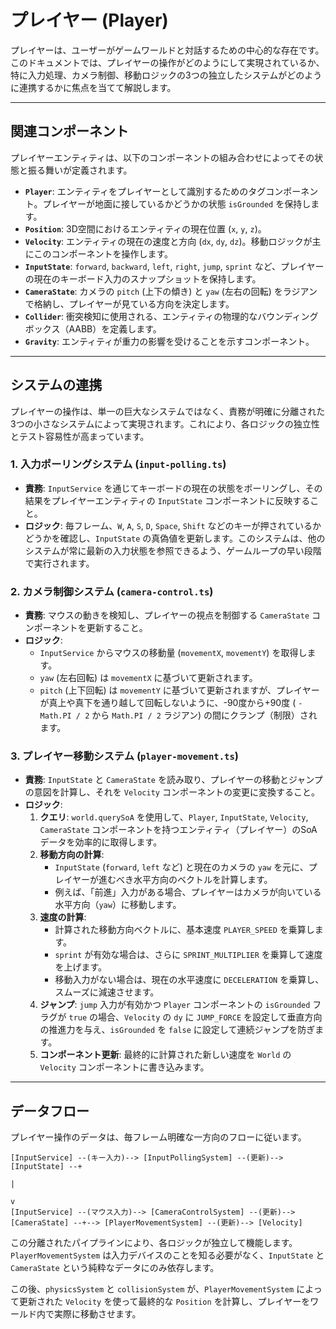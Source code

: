 # プレイヤー (Player)

プレイヤーは、ユーザーがゲームワールドと対話するための中心的な存在です。このドキュメントでは、プレイヤーの操作がどのようにして実現されているか、特に入力処理、カメラ制御、移動ロジックの3つの独立したシステムがどのように連携するかに焦点を当てて解説します。

---

## 関連コンポーネント

プレイヤーエンティティは、以下のコンポーネントの組み合わせによってその状態と振る舞いが定義されます。

-   **`Player`**: エンティティをプレイヤーとして識別するためのタグコンポーネント。プレイヤーが地面に接しているかどうかの状態 `isGrounded` を保持します。
-   **`Position`**: 3D空間におけるエンティティの現在位置 (`x`, `y`, `z`)。
-   **`Velocity`**: エンティティの現在の速度と方向 (`dx`, `dy`, `dz`)。移動ロジックが主にこのコンポーネントを操作します。
-   **`InputState`**: `forward`, `backward`, `left`, `right`, `jump`, `sprint` など、プレイヤーの現在のキーボード入力のスナップショットを保持します。
-   **`CameraState`**: カメラの `pitch` (上下の傾き) と `yaw` (左右の回転) をラジアンで格納し、プレイヤーが見ている方向を決定します。
-   **`Collider`**: 衝突検知に使用される、エンティティの物理的なバウンディングボックス（AABB）を定義します。
-   **`Gravity`**: エンティティが重力の影響を受けることを示すコンポーネント。

---

## システムの連携

プレイヤーの操作は、単一の巨大なシステムではなく、責務が明確に分離された3つの小さなシステムによって実現されます。これにより、各ロジックの独立性とテスト容易性が高まっています。

### 1. 入力ポーリングシステム (`input-polling.ts`)

-   **責務**: `InputService` を通じてキーボードの現在の状態をポーリングし、その結果をプレイヤーエンティティの `InputState` コンポーネントに反映すること。
-   **ロジック**: 毎フレーム、`W`, `A`, `S`, `D`, `Space`, `Shift` などのキーが押されているかどうかを確認し、`InputState` の真偽値を更新します。このシステムは、他のシステムが常に最新の入力状態を参照できるよう、ゲームループの早い段階で実行されます。

### 2. カメラ制御システム (`camera-control.ts`)

-   **責務**: マウスの動きを検知し、プレイヤーの視点を制御する `CameraState` コンポーネントを更新すること。
-   **ロジック**:
    -   `InputService` からマウスの移動量 (`movementX`, `movementY`) を取得します。
    -   `yaw` (左右回転) は `movementX` に基づいて更新されます。
    -   `pitch` (上下回転) は `movementY` に基づいて更新されますが、プレイヤーが真上や真下を通り越して回転しないように、-90度から+90度 ( `-Math.PI / 2` から `Math.PI / 2` ラジアン) の間にクランプ（制限）されます。

### 3. プレイヤー移動システム (`player-movement.ts`)

-   **責務**: `InputState` と `CameraState` を読み取り、プレイヤーの移動とジャンプの意図を計算し、それを `Velocity` コンポーネントの変更に変換すること。
-   **ロジック**:
    1.  **クエリ**: `world.querySoA` を使用して、`Player`, `InputState`, `Velocity`, `CameraState` コンポーネントを持つエンティティ（プレイヤー）のSoAデータを効率的に取得します。
    2.  **移動方向の計算**:
        -   `InputState` (`forward`, `left` など) と現在のカメラの `yaw` を元に、プレイヤーが進むべき水平方向のベクトルを計算します。
        -   例えば、「前進」入力がある場合、プレイヤーはカメラが向いている水平方向（`yaw`）に移動します。
    3.  **速度の計算**:
        -   計算された移動方向ベクトルに、基本速度 `PLAYER_SPEED` を乗算します。
        -   `sprint` が有効な場合は、さらに `SPRINT_MULTIPLIER` を乗算して速度を上げます。
        -   移動入力がない場合は、現在の水平速度に `DECELERATION` を乗算し、スムーズに減速させます。
    4.  **ジャンプ**: `jump` 入力が有効かつ `Player` コンポーネントの `isGrounded` フラグが `true` の場合、`Velocity` の `dy` に `JUMP_FORCE` を設定して垂直方向の推進力を与え、`isGrounded` を `false` に設定して連続ジャンプを防ぎます。
    5.  **コンポーネント更新**: 最終的に計算された新しい速度を `World` の `Velocity` コンポーネントに書き込みます。

---

## データフロー

プレイヤー操作のデータは、毎フレーム明確な一方向のフローに従います。

```
[InputService] --(キー入力)--> [InputPollingSystem] --(更新)--> [InputState] --+
                                                                              |
                                                                              v
[InputService] --(マウス入力)--> [CameraControlSystem] --(更新)--> [CameraState] --+--> [PlayerMovementSystem] --(更新)--> [Velocity]
```

この分離されたパイプラインにより、各ロジックが独立して機能します。`PlayerMovementSystem` は入力デバイスのことを知る必要がなく、`InputState` と `CameraState` という純粋なデータにのみ依存します。

この後、`physicsSystem` と `collisionSystem` が、`PlayerMovementSystem` によって更新された `Velocity` を使って最終的な `Position` を計算し、プレイヤーをワールド内で実際に移動させます。
